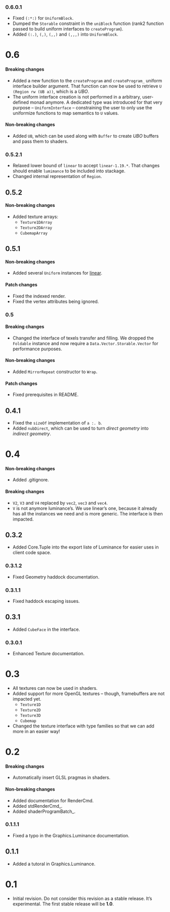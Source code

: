 ### 0.6.0.1

- Fixed `(:*:)` for `UniformBlock`.
- Dumped the `Storable` constraint in the `uniBlock` function (rank2 function passed to build
  uniform interfaces to `createProgram`).
- Added `(:.)`, `(,)`, `(,,)` and `(,,,)` into `UniformBlock`.

# 0.6

#### Breaking changes

- Added a new function to the `createProgram` and `createProgram_` uniform interface builder
  argument. That function can now be used to retrieve `U (Region rw (UB a))`, which is a *UBO*.
- The uniform interface creation is not performed in a arbitrary, user-defined monad anymore. A
  dedicated type was introduced for that very purpose – `UniformInterface` – constraining the user
  to only use the uniformize functions to map semantics to `U` values.

#### Non-breaking changes

- Added `UB`, which can be used along with `Buffer` to create *UBO* buffers and pass them to
  shaders.

### 0.5.2.1

- Relaxed lower bound of `linear` to accept `linear-1.19.*`. That changes should enable `lumimance`
  to be included into stackage.
- Changed internal representation of `Region`.

## 0.5.2

#### Non-breaking changes

- Added texture arrays:
    + `Texture1DArray`
    + `Texture2DArray`
    + `CubemapArray`

## 0.5.1

#### Non-breaking changes

- Added several `Uniform` instances for [linear](http://hackage.haskell.org/package/linear).

#### Patch changes

- Fixed the indexed render.
- Fixed the vertex attributes being ignored.

### 0.5

#### Breaking changes

- Changed the interface of texels transfer and filling. We dropped the `Foldable` instance and now
  require a `Data.Vector.Storable.Vector` for performance purposes.

#### Non-breaking changes

- Added `MirrorRepeat` constructor to `Wrap`.

#### Patch changes

- Fixed prerequisites in README.

## 0.4.1

- Fixed the `sizeOf` implementation of `a :. b`.
- Added `nubDirect`, which can be used to turn *direct geometry* into *indirect geometry*.

# 0.4

#### Non-breaking changes

- Added .gitignore.

#### Breaking changes

- `V2`, `V3` and `V4` replaced by `vec2`, `vec3` and `vec4`.
- `V` is not anymore luminance’s. We use linear’s one, because it already has all the instances we
  need and is more generic. The interface is then impacted.

## 0.3.2

- Added Core.Tuple into the export liste of Luminance for easier uses in client code space.

### 0.3.1.2

- Fixed Geometry haddock documentation.

### 0.3.1.1

- Fixed haddock escaping issues.

## 0.3.1

- Added `CubeFace` in the interface.

### 0.3.0.1

- Enhanced Texture documentation.

# 0.3

- All textures can now be used in shaders.
- Added support for more OpenGL textures – though, framebuffers are not impacted yet.
    - `Texture1D`
    - `Texture2D`
    - `Texture3D`
    - `Cubemap`
- Changed the texture interface with type families so that we can add more in an
  easier way!

# 0.2

#### Breaking changes

- Automatically insert GLSL pragmas in shaders.

#### Non-breaking changes

- Added documentation for RenderCmd.
- Added stdRenderCmd_.
- Added shaderProgramBatch_.

### 0.1.1.1

- Fixed a typo in the Graphics.Luminance documentation.

## 0.1.1

- Added a tutoral in Graphics.Luminance.

# 0.1

- Initial revision. Do not consider this revision as a stable release. It’s experimental. The
  first stable release will be **1.0**.
